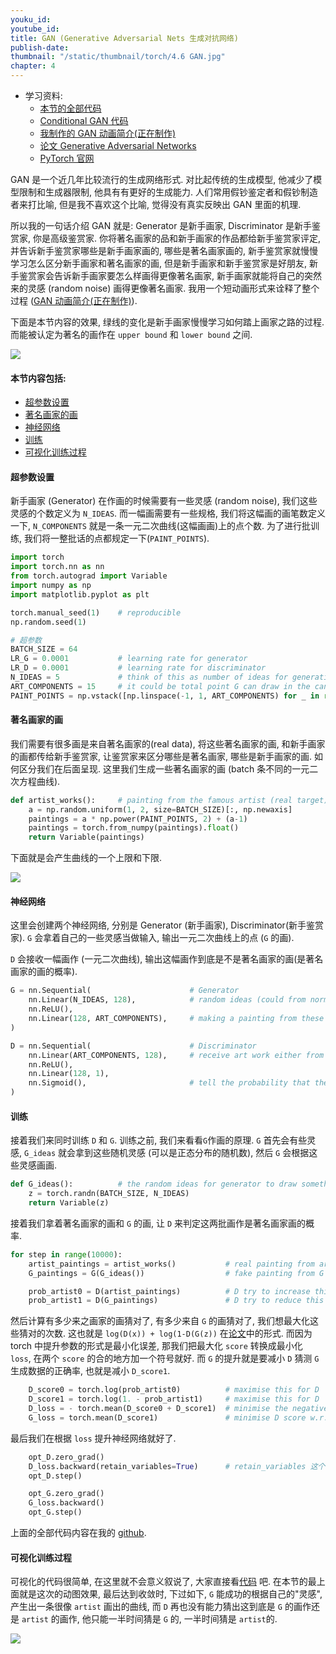 ```yaml
---
youku_id:
youtube_id:
title: GAN (Generative Adversarial Nets 生成对抗网络)
publish-date:
thumbnail: "/static/thumbnail/torch/4.6 GAN.jpg"
chapter: 4
---
```


* 学习资料:
  * [本节的全部代码](https://github.com/MorvanZhou/PyTorch-Tutorial/blob/master/tutorial-contents/406_GAN.py)
  * [Conditional GAN 代码](https://github.com/MorvanZhou/PyTorch-Tutorial/blob/master/tutorial-contents/406_conditional_GAN.py)
  * [我制作的 GAN 动画简介(正在制作)](#)
  * [论文 Generative Adversarial Networks](https://arxiv.org/abs/1406.2661)
  * [PyTorch 官网](http://pytorch.org/)

GAN 是一个近几年比较流行的生成网络形式. 对比起传统的生成模型, 他减少了模型限制和生成器限制, 他具有有更好的生成能力.
人们常用假钞鉴定者和假钞制造者来打比喻, 但是我不喜欢这个比喻, 觉得没有真实反映出 GAN 里面的机理.

所以我的一句话介绍 GAN 就是: Generator 是新手画家, Discriminator 是新手鉴赏家, 你是高级鉴赏家.
你将著名画家的品和新手画家的作品都给新手鉴赏家评定, 并告诉新手鉴赏家哪些是新手画家画的, 哪些是著名画家画的,
新手鉴赏家就慢慢学习怎么区分新手画家和著名画家的画, 但是新手画家和新手鉴赏家是好朋友, 新手鉴赏家会告诉新手画家要怎么样画得更像著名画家,
新手画家就能将自己的突然来的灵感 (random noise) 画得更像著名画家. 我用一个短动画形式来诠释了整个过程 ([GAN 动画简介(正在制作)](#)).

下面是本节内容的效果, 绿线的变化是新手画家慢慢学习如何踏上画家之路的过程. 而能被认定为著名的画作在 `upper bound` 和 `lower bound` 之间.

<img class="course-image" src="/static/results/torch/4-6-1.gif">



#### 本节内容包括:

* [超参数设置](#hyper-param)
* [著名画家的画](#artist)
* [神经网络](#nn)
* [训练](#train)
* [可视化训练过程](#plot)



<h4 class="tut-h4-pad" id="hyper-param">超参数设置</h4>

新手画家 (Generator) 在作画的时候需要有一些灵感 (random noise), 我们这些灵感的个数定义为 `N_IDEAS`.
而一幅画需要有一些规格, 我们将这幅画的画笔数定义一下, `N_COMPONENTS` 就是一条一元二次曲线(这幅画画)上的点个数.
为了进行批训练, 我们将一整批话的点都规定一下(`PAINT_POINTS`).

```python
import torch
import torch.nn as nn
from torch.autograd import Variable
import numpy as np
import matplotlib.pyplot as plt

torch.manual_seed(1)    # reproducible
np.random.seed(1)

# 超参数
BATCH_SIZE = 64
LR_G = 0.0001           # learning rate for generator
LR_D = 0.0001           # learning rate for discriminator
N_IDEAS = 5             # think of this as number of ideas for generating an art work (Generator)
ART_COMPONENTS = 15     # it could be total point G can draw in the canvas
PAINT_POINTS = np.vstack([np.linspace(-1, 1, ART_COMPONENTS) for _ in range(BATCH_SIZE)])
```

<h4 class="tut-h4-pad" id="artist">著名画家的画</h4>

我们需要有很多画是来自著名画家的(real data), 将这些著名画家的画, 和新手画家的画都传给新手鉴赏家,
让鉴赏家来区分哪些是著名画家, 哪些是新手画家的画. 如何区分我们在后面呈现.
这里我们生成一些著名画家的画 (batch 条不同的一元二次方程曲线).

```python
def artist_works():     # painting from the famous artist (real target)
    a = np.random.uniform(1, 2, size=BATCH_SIZE)[:, np.newaxis]
    paintings = a * np.power(PAINT_POINTS, 2) + (a-1)
    paintings = torch.from_numpy(paintings).float()
    return Variable(paintings)
```

下面就是会产生曲线的一个上限和下限.

<img class="course-image" src="/static/results/torch/4-6-1.png">


<h4 class="tut-h4-pad" id="nn">神经网络</h4>

这里会创建两个神经网络, 分别是 Generator (新手画家), Discriminator(新手鉴赏家).
`G` 会拿着自己的一些灵感当做输入, 输出一元二次曲线上的点 (`G` 的画).

`D` 会接收一幅画作 (一元二次曲线), 输出这幅画作到底是不是著名画家的画(是著名画家的画的概率).

```python
G = nn.Sequential(                      # Generator
    nn.Linear(N_IDEAS, 128),            # random ideas (could from normal distribution)
    nn.ReLU(),
    nn.Linear(128, ART_COMPONENTS),     # making a painting from these random ideas
)

D = nn.Sequential(                      # Discriminator
    nn.Linear(ART_COMPONENTS, 128),     # receive art work either from the famous artist or a newbie like G
    nn.ReLU(),
    nn.Linear(128, 1),
    nn.Sigmoid(),                       # tell the probability that the art work is made by artist
)
```


<h4 class="tut-h4-pad" id="train">训练</h4>

接着我们来同时训练 `D` 和 `G`. 训练之前, 我们来看看`G`作画的原理.
`G` 首先会有些灵感, `G_ideas` 就会拿到这些随机灵感 (可以是正态分布的随机数), 然后 `G` 会根据这些灵感画画.

```python
def G_ideas():          # the random ideas for generator to draw something
    z = torch.randn(BATCH_SIZE, N_IDEAS)
    return Variable(z)
```

接着我们拿着著名画家的画和 `G` 的画, 让 `D` 来判定这两批画作是著名画家画的概率.

```python
for step in range(10000):
    artist_paintings = artist_works()           # real painting from artist
    G_paintings = G(G_ideas())                  # fake painting from G (random ideas)

    prob_artist0 = D(artist_paintings)          # D try to increase this prob
    prob_artist1 = D(G_paintings)               # D try to reduce this prob
```

然后计算有多少来之画家的画猜对了, 有多少来自 `G` 的画猜对了, 我们想最大化这些猜对的次数.
这也就是 `log(D(x)) + log(1-D(G(z))` 在[论文](https://arxiv.org/abs/1406.2661)中的形式.
而因为 torch 中提升参数的形式是最小化误差, 那我们把最大化 `score` 转换成最小化 `loss`, 在两个 `score` 的合的地方加一个符号就好.
而 `G` 的提升就是要减小 `D` 猜测 `G` 生成数据的正确率, 也就是减小 `D_score1`.

```python
    D_score0 = torch.log(prob_artist0)          # maximise this for D
    D_score1 = torch.log(1. - prob_artist1)     # maximise this for D
    D_loss = - torch.mean(D_score0 + D_score1)  # minimise the negative of both two above for D
    G_loss = torch.mean(D_score1)               # minimise D score w.r.t G
```

最后我们在根据 `loss` 提升神经网络就好了.

```python
    opt_D.zero_grad()
    D_loss.backward(retain_variables=True)      # retain_variables 这个参数是为了再次使用计算图纸
    opt_D.step()

    opt_G.zero_grad()
    G_loss.backward()
    opt_G.step()
```

上面的全部代码内容在我的 [github](https://github.com/MorvanZhou/PyTorch-Tutorial/blob/master/tutorial-contents/406_GAN.py).


<h4 class="tut-h4-pad" id="plot">可视化训练过程</h4>

可视化的代码很简单, 在这里就不会意义叙说了, 大家直接看[代码](https://github.com/MorvanZhou/PyTorch-Tutorial/blob/master/tutorial-contents/406_GAN.py) 吧.
在本节的最上面就是这次的动图效果, 最后达到收敛时, 下过如下,
`G` 能成功的根据自己的"灵感", 产生出一条很像 `artist` 画出的曲线, 而 `D` 再也没有能力猜出这到底是 `G` 的画作还是 `artist` 的画作, 他只能一半时间猜是 `G` 的,
一半时间猜是 `artist`的.

<img class="course-image" src="/static/results/torch/4-6-2.png">
